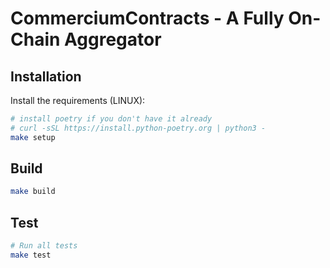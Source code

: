 # CommerciumContracts - A Fully On-Chain Aggregator

## Installation

Install the requirements (LINUX):

```bash
# install poetry if you don't have it already
# curl -sSL https://install.python-poetry.org | python3 -
make setup
```

## Build

```bash
make build
```

## Test

```bash
# Run all tests
make test
